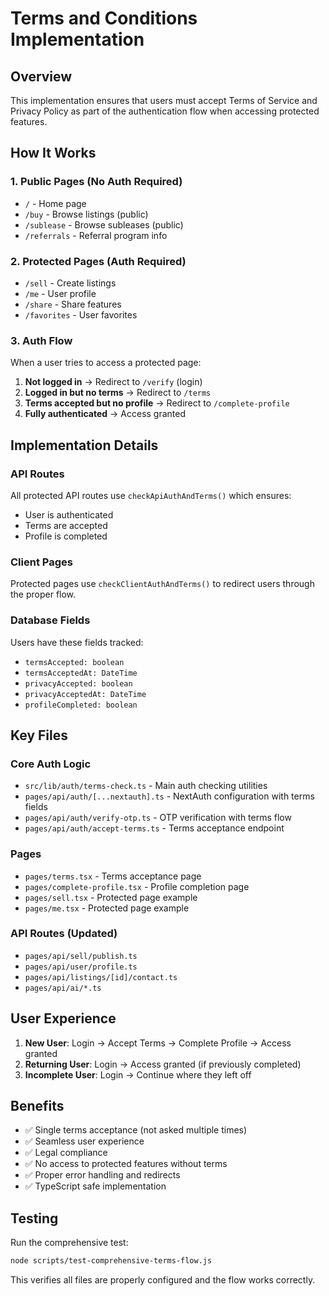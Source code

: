 # Terms and Conditions Implementation

## Overview
This implementation ensures that users must accept Terms of Service and Privacy Policy as part of the authentication flow when accessing protected features.

## How It Works

### 1. Public Pages (No Auth Required)
- `/` - Home page
- `/buy` - Browse listings (public)
- `/sublease` - Browse subleases (public)
- `/referrals` - Referral program info

### 2. Protected Pages (Auth Required)
- `/sell` - Create listings
- `/me` - User profile
- `/share` - Share features
- `/favorites` - User favorites

### 3. Auth Flow
When a user tries to access a protected page:

1. **Not logged in** → Redirect to `/verify` (login)
2. **Logged in but no terms** → Redirect to `/terms`
3. **Terms accepted but no profile** → Redirect to `/complete-profile`
4. **Fully authenticated** → Access granted

## Implementation Details

### API Routes
All protected API routes use `checkApiAuthAndTerms()` which ensures:
- User is authenticated
- Terms are accepted
- Profile is completed

### Client Pages
Protected pages use `checkClientAuthAndTerms()` to redirect users through the proper flow.

### Database Fields
Users have these fields tracked:
- `termsAccepted: boolean`
- `termsAcceptedAt: DateTime`
- `privacyAccepted: boolean`
- `privacyAcceptedAt: DateTime`
- `profileCompleted: boolean`

## Key Files

### Core Auth Logic
- `src/lib/auth/terms-check.ts` - Main auth checking utilities
- `pages/api/auth/[...nextauth].ts` - NextAuth configuration with terms fields
- `pages/api/auth/verify-otp.ts` - OTP verification with terms flow
- `pages/api/auth/accept-terms.ts` - Terms acceptance endpoint

### Pages
- `pages/terms.tsx` - Terms acceptance page
- `pages/complete-profile.tsx` - Profile completion page
- `pages/sell.tsx` - Protected page example
- `pages/me.tsx` - Protected page example

### API Routes (Updated)
- `pages/api/sell/publish.ts`
- `pages/api/user/profile.ts`
- `pages/api/listings/[id]/contact.ts`
- `pages/api/ai/*.ts`

## User Experience

1. **New User**: Login → Accept Terms → Complete Profile → Access granted
2. **Returning User**: Login → Access granted (if previously completed)
3. **Incomplete User**: Login → Continue where they left off

## Benefits

- ✅ Single terms acceptance (not asked multiple times)
- ✅ Seamless user experience
- ✅ Legal compliance
- ✅ No access to protected features without terms
- ✅ Proper error handling and redirects
- ✅ TypeScript safe implementation

## Testing

Run the comprehensive test:
```bash
node scripts/test-comprehensive-terms-flow.js
```

This verifies all files are properly configured and the flow works correctly.